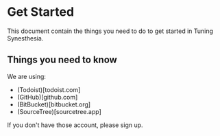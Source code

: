 # Get Started
This document contain the things you need to do to get started in Tuning Synesthesia.

## Things you need to know
We are using:
* (Todoist)[todoist.com]
* (GitHub)[github.com]
* (BitBucket)[bitbucket.org]
* (SourceTree)[sourcetree.app]

If you don't have those account, please sign up.
